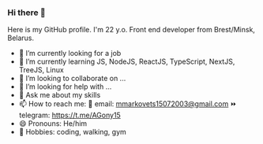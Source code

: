 ### Hi there 👋

Here is my GitHub profile. I'm 22 y.o. Front end developer from Brest/Minsk, Belarus.

- 🔭 I’m currently looking for a job
- 🌱 I’m currently learning JS, NodeJS, ReactJS, TypeScript, NextJS, TreeJS, Linux
- 👯 I’m looking to collaborate on ...
- 🤔 I’m looking for help with ...
- 💬 Ask me about my skills
- 📫 How to reach me:
📧 email: mmarkovets15072003@gmail.com 
⏩ telegram: https://t.me/AGony15
- 😄 Pronouns: He/him
- 🎨 Hobbies: coding, walking, gym

<!--
### 🏆 Achivement

## Winner of Brest TECHOPOLIS'23 hackaton (https://www.brsu.by/news/pobeda-na-hakatone-technopolis23)

## Winner of University Olimpiad (https://vk.com/wall-123929363_580)
-->
